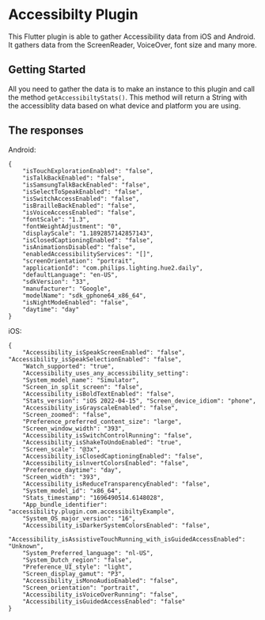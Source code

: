 # Accessibilty Plugin

This Flutter plugin is able to gather Accessibility data from iOS and Android. It gathers data from the ScreenReader, VoiceOver, font size and many more. 

## Getting Started
All you need to gather the data is to make an instance to this plugin and call the method ```getAccessibiltyStats()```. This method will return a String with the accessiblity data based on what device and platform you are using.

## The responses
Android: 
```
{
    "isTouchExplorationEnabled": "false", 
    "isTalkBackEnabled": "false", 
    "isSamsungTalkBackEnabled": "false", 
    "isSelectToSpeakEnabled": "false", 
    "isSwitchAccessEnabled": "false", 
    "isBrailleBackEnabled": "false", 
    "isVoiceAccessEnabled": "false", 
    "fontScale": "1.3", 
    "fontWeightAdjustment": "0", 
    "displayScale": "1.1892857142857143", 
    "isClosedCaptioningEnabled": "false", 
    "isAnimationsDisabled": "false", 
    "enabledAccessibilityServices": "[]", 
    "screenOrientation": "portrait", 
    "applicationId": "com.philips.lighting.hue2.daily", 
    "defaultLanguage": "en-US", 
    "sdkVersion": "33", 
    "manufacturer": "Google", 
    "modelName": "sdk_gphone64_x86_64", 
    "isNightModeEnabled": "false", 
    "daytime": "day"
}
```

iOS:
```
{
    "Accessibility_isSpeakScreenEnabled": "false", "Accessibility_isSpeakSelectionEnabled": "false",
    "Watch_supported": "true",
    "Accessibility_uses_any_accessibility_setting":
    "System_model_name": "Simulator",
    "Screen_in_split_screen": "false",
    "Accessibility_isBoldTextEnabled": "false", 
    "Stats_version": "iOS 2022-04-15", "Screen_device_idiom": "phone",
    "Accessibility_isGrayscaleEnabled": "false",
    "Screen_zoomed": "false",
    "Preference_preferred_content_size": "large",
    "Screen_window_width": "393",
    "Accessibility_isSwitchControlRunning": "false",
    "Accessibility_isShakeToUndoEnabled": "true",
    "Screen_scale": "@3x",
    "Accessibility_isClosedCaptioningEnabled": "false",
    "Accessibility_islnvertColorsEnabled": "false",
    "Preference_daytime": "day", 
    "Screen_width": "393",
    "Accessibility_isReduceTransparencyEnabled": "false",
    "System_model_id": "x86_64", 
    "Stats_timestamp": "1696490514.6148028", 
    "App_bundle_identifier": "accessibility.plugin.com.accessibiltyExample",
    "System_OS_major_version": "16",
    "Accessibility_isDarkerSystemColorsEnabled": "false", 
    "Accessibility_isAssistiveTouchRunning_with_isGuidedAccessEnabled": "Unknown", 
    "System_Preferred_language": "nl-US", 
    "System_Dutch_region": "false",
    "Preference_UI_style": "light", 
    "Screen_display_gamut": "P3", 
    "Accessibility_isMonoAudioEnabled": "false",
    "Screen_orientation": "portrait",
    "Accessibility_isVoiceOverRunning": "false",
    "Accessibility_isGuidedAccessEnabled": "false"
}
```